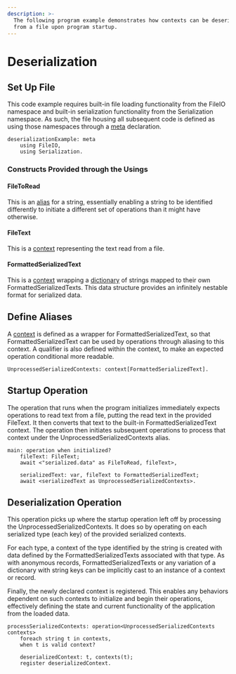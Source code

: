 ```yaml
---
description: >-
  The following program example demonstrates how contexts can be deserialized
  from a file upon program startup.
---
```


# Deserialization

## Set Up File

This code example requires built-in file loading functionality from the FileIO namespace and built-in serialization functionality from the Serialization namespace. As such, the file housing all subsequent code is defined as using those namespaces through a [meta](../annex-c/meta.md) declaration.

```
deserializationExample: meta
    using FileIO,
    using Serialization.
```

### Constructs Provided through the Usings

#### FileToRead

This is an [alias](../annex-c/aliasing.md) for a string, essentially enabling a string to be identified differently to initiate a different set of operations than it might have otherwise.

#### FileText

This is a [context](broken-reference) representing the text read from a file.

#### FormattedSerializedText

This is a [context](broken-reference) wrapping a [dictionary](../annex-c/dictionaries.md) of strings mapped to their own FormattedSerializedTexts. This data structure provides an infinitely nestable format for serialized data.

## Define Aliases

A [context](broken-reference) is defined as a wrapper for FormattedSerializedText, so that FormattedSerializedText can be used by operations through aliasing to this context. A qualifier is also defined within the context, to make an expected operation conditional more readable.

```
UnprocessedSerializedContexts: context[FormattedSerializedText].
```

## Startup Operation

The operation that runs when the program initializes immediately expects operations to read text from a file, putting the read text in the provided FileText. It then converts that text to the built-in FormattedSerializedText context. The operation then initiates subsequent operations to process that context under the UnprocessedSerializedContexts alias.

```
main: operation when initialized?
    fileText: FileText;
    await <"serialized.data" as FileToRead, fileText>,
    
    serializedText: var, fileText to FormattedSerializedText;
    await <serializedText as UnprocessedSerializedContexts>.
```

## Deserialization Operation

This operation picks up where the startup operation left off by processing the UnprocessedSerializedContexts. It does so by operating on each serialized type (each key) of the provided serialized contexts.

For each type, a context of the type identified by the string is created with data defined by the FormattedSerializedTexts associated with that type. As with anonymous records, FormattedSerializedTexts or any variation of a dictionary with string keys can be implicitly cast to an instance of a context or record.

Finally, the newly declared context is registered. This enables any behaviors dependent on such contexts to initialize and begin their operations, effectively defining the state and current functionality of the application from the loaded data.

```
processSerializedContexts: operation<UnprocessedSerializedContexts contexts>
    foreach string t in contexts,
    when t is valid context?
    
    deserializedContext: t, contexts(t);
    register deserializedContext.
```
